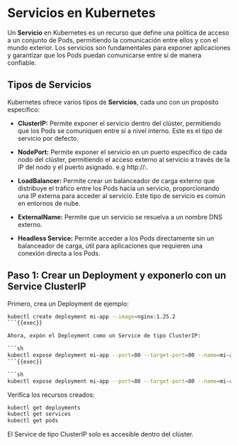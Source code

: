 ﻿# Servicios en Kubernetes

Un **Servicio** en Kubernetes es un recurso que define una política de acceso a
un conjunto de Pods, permitiendo la comunicación entre ellos y con el mundo
exterior. Los servicios son fundamentales para exponer aplicaciones y
garantizar que los Pods puedan comunicarse entre sí de manera confiable.

## Tipos de Servicios
Kubernetes ofrece varios tipos de **Servicios**, cada uno con un propósito específico:

- **ClusterIP:** Permite exponer el servicio dentro del clúster, permitiendo que los Pods se comuniquen entre sí a nivel interno. Este es el tipo de servicio por defecto.

- **NodePort:** Permite exponer el servicio en un puerto específico de cada nodo del clúster, permitiendo el acceso externo al servicio a través de la IP del nodo y el puerto asignado. e.g http://<node-ip>:<node-port>.

- **LoadBalancer:** Permite crear un balanceador de carga externo que distribuye el tráfico entre los Pods hacia un servicio, proporcionando una IP externa para acceder al servicio. Este tipo de servicio es común en entornos de nube.

- **ExternalName:** Permite que un servicio se resuelva a un nombre DNS externo.

- **Headless Service:** Permite acceder a los Pods directamente sin un balanceador de carga, útil para aplicaciones que requieren una conexión directa a los Pods.
## Paso 1: Crear un Deployment y exponerlo con un Service ClusterIP

Primero, crea un Deployment de ejemplo:

```sh
kubectl create deployment mi-app --image=nginx:1.25.2
```{{exec}}

Ahora, expón el Deployment como un Service de tipo ClusterIP:

```sh
kubectl expose deployment mi-app --port=80 --target-port=80 --name=mi-app-service --type=ClusterIP
```{{exec}}

```sh
kubectl expose deployment mi-app --port=80 --target-port=80 --name=mi-app-service --type=ClusterIP
```

Verifica los recursos creados:

```sh
kubectl get deployments
kubectl get services
kubectl get pods
```

El Service de tipo ClusterIP solo es accesible dentro del clúster.

